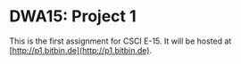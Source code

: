 # DWA15: Project 1

This is the first assignment for CSCI E-15.  It will be hosted at [http://p1.bitbin.de](http://p1.bitbin.de).


